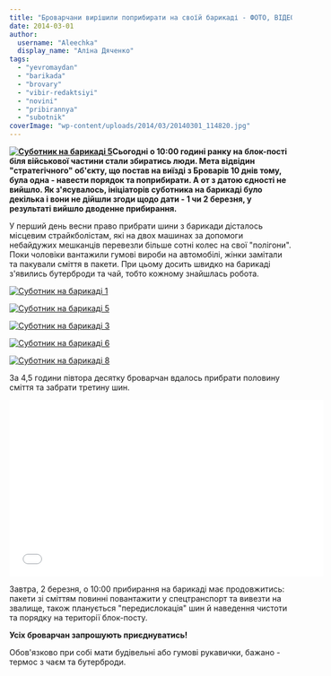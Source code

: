 ```yaml
---
title: "Броварчани вирішили поприбирати на своїй барикаді - ФОТО, ВІДЕО"
date: 2014-03-01
author: 
  username: "Aleechka"
  display_name: "Аліна Дяченко"
tags: 
  - "yevromaydan"
  - "barikada"
  - "brovary"
  - "vibir-redaktsiyi"
  - "novini"
  - "pribirannya"
  - "subotnik"
coverImage: "wp-content/uploads/2014/03/20140301_114820.jpg"
---
```


**[![Суботник на барикаді 5](https://mpz.brovary.org/wp-content/uploads/2014/03/20140301_114820.jpg)](https://mpz.brovary.org/wp-content/uploads/2014/03/20140301_114820.jpg)Сьогодні о 10:00 годині ранку на блок-пості біля військової частини стали збиратись люди. Мета відвідин "стратегічного" об'єкту, що постав на виїзді з Броварів 10 днів тому, була одна - навести порядок та поприбирати. А от з датою єдності не вийшло. Як з'ясувалось, ініціаторів суботника на барикаді було декілька і вони не дійшли згоди щодо дати - 1 чи 2 березня, у результаті вийшло дводенне прибирання.**

У перший день весни право прибрати шини з барикади дісталось місцевим страйкболістам, які на двох машинах за допомоги небайдужих мешканців перевезли більше сотні колес на свої "полігони". Поки чоловіки вантажили гумові вироби на автомобілі, жінки замітали та пакували сміття в пакети. При цьому досить швидко на барикаді з'явились бутерброди та чай, тобто кожному знайшлась робота.

[![Суботник на барикаді 1](https://mpz.brovary.org/wp-content/uploads/2014/03/20140301_104841.jpg)](https://mpz.brovary.org/wp-content/uploads/2014/03/20140301_104841.jpg)

[![Суботник на барикаді 5](https://mpz.brovary.org/wp-content/uploads/2014/03/20140301_114820.jpg)](https://mpz.brovary.org/wp-content/uploads/2014/03/20140301_114820.jpg)

[![Суботник на барикаді 3](https://mpz.brovary.org/wp-content/uploads/2014/03/20140301_104912.jpg)](https://mpz.brovary.org/wp-content/uploads/2014/03/20140301_104912.jpg)

[![Суботник на барикаді 6](https://mpz.brovary.org/wp-content/uploads/2014/03/20140301_130641.jpg)](https://mpz.brovary.org/wp-content/uploads/2014/03/20140301_130641.jpg)

[![Суботник на барикаді 8](https://mpz.brovary.org/wp-content/uploads/2014/03/20140301_131012.jpg)](https://mpz.brovary.org/wp-content/uploads/2014/03/20140301_131012.jpg)

За 4,5 години півтора десятку броварчан вдалось прибрати половину сміття та забрати третину шин.

<iframe src="//www.youtube.com/embed/0Mr7dCKWioQ?rel=0" height="315" width="560" allowfullscreen frameborder="0"></iframe>

Завтра, 2 березня, о 10:00 прибирання на барикаді має продовжитись: пакети зі сміттям повинні повантажити у спецтранспорт та вивезти на звалище, також планується "передислокація" шин й наведення чистоти та порядку на території блок-посту.

**Усіх броварчан запрошують приєднуватись!**

Обов'язково при собі мати будівельні або гумові рукавички, бажано - термос з чаєм та бутерброди.
